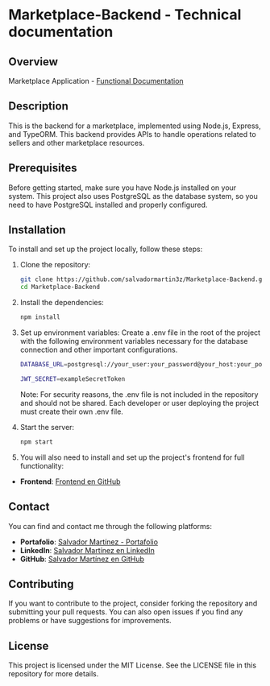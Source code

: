 # Marketplace-Backend - Technical documentation

## Overview
Marketplace Application - [Functional Documentation](https://github.com/kristophermt3z/Marketplace)

## Description
This is the backend for a marketplace, implemented using Node.js, Express, and TypeORM. This backend provides APIs to handle operations related to sellers and other marketplace resources.

## Prerequisites
Before getting started, make sure you have Node.js installed on your system. This project also uses PostgreSQL as the database system, so you need to have PostgreSQL installed and properly configured.

## Installation
To install and set up the project locally, follow these steps:

1. Clone the repository:
   ```bash
   git clone https://github.com/salvadormartin3z/Marketplace-Backend.git
   cd Marketplace-Backend

2. Install the dependencies:
    ```bash
    npm install
    ```

3. Set up environment variables:
   Create a .env file in the root of the project with the following environment variables necessary for the database connection and other important configurations.

    ```bash
    DATABASE_URL=postgresql://your_user:your_password@your_host:your_port/your_database?ssl=true
    ```
    ```bash
    JWT_SECRET=exampleSecretToken
    ```

   Note: For security reasons, the .env file is not included in the repository and should not be shared. Each developer or user deploying the project must create their own .env file.

4. Start the server:
    ```bash
    npm start
    ```

5. You will also need to install and set up the project's frontend for full functionality:
- **Frontend**: [Frontend en GitHub](https://github.com/salvadormartin3z/Marketplace-Frontend)

## Contact

You can find and contact me through the following platforms:

- **Portafolio**: [Salvador Martínez - Portafolio](https://salvadormartin3z.netlify.app/)
- **LinkedIn**: [Salvador Martínez en LinkedIn](https://www.linkedin.com/in/salvadormtz/)
- **GitHub**: [Salvador Martínez en GitHub](https://github.com/salvadormartin3z)

## Contributing
If you want to contribute to the project, consider forking the repository and submitting your pull requests. You can also open issues if you find any problems or have suggestions for improvements.

## License
This project is licensed under the MIT License. See the LICENSE file in this repository for more details.
